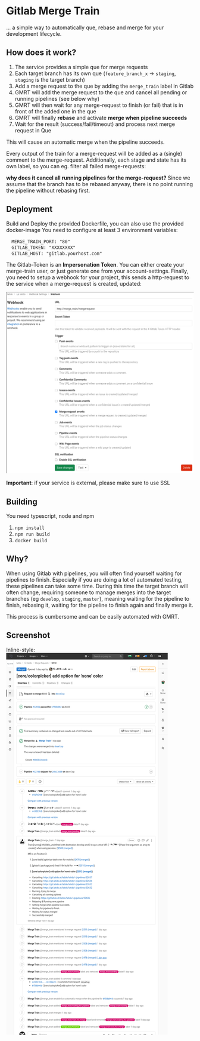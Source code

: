 # Gitlab Merge Train

... a simple way to automatically que, rebase and merge for your development lifecycle.

## How does it work?

1. The service provides a simple que for merge requests
2. Each target branch has its own que (`feature_branch_x` -> `staging`, `staging` is the target branch)
3. Add a merge request to the que by adding the `merge_train` label in Gitlab
4. GMRT will add the merge request to the que and cancel all pending or running pipelines (see below why)
5. GMRT will then wait for any merge-request to finish (or fail) that is in front of the added one in the que
6. GMRT will finally **rebase** and activate **merge when pipeline succeeds**
7. Wait for the result (success/fail/timeout) and process next merge request in Que 

This will cause an automatic merge when the pipeline succeeds.

Every output of the train for a merge-request will be added as a (single) comment to the merge-request.
Additionally, each stage and state has its own label, so you can eg. filter all failed merge-requests:

**why does it cancel all running pipelines for the merge-request?**
Since we assume that the branch has to be rebased anyway, there is no point running the pipeline without rebasing first.


## Deployment
Build and Deploy the provided Dockerfile, you can also use the provided docker-image You need to configure at least 3 environment variables:
```
  MERGE_TRAIN_PORT: "80"
  GITLAB_TOKEN: "XXXXXXXX"
  GITLAB_HOST: "gitlab.yourhost.com"
```

The Gitlab-Token is an **Impersonation Token**. You can either create your merge-train user, or just generate one from your account-settings.
Finally, you need to setup a webhook for your project, this sends a http-request to the service when a merge-request is created, updated:

![Gitlab Merge Train Webhook](img/scr1.jpg)

**Important**: if your service is external, please make sure to use SSL

## Building
You need typescript, node and npm

1. `npm install`
2. `npm run build`
3. `docker build`

## Why?
When using Gitlab with pipelines, you will often find yourself waiting for pipelines to finish. Especially if you are doing a lot of automated testing, these pipelines can take some time.
During this time the target branch will often change, requiring someone to manage merges into the target branches (eg `develop`, `staging`, `master`), meaning waiting for the pipeline to finish, rebasing it, waiting for the pipeline to finish again and finally merge it.

This process is cumbersome and can be easily automated with GMRT.

## Screenshot
Inline-style: 
![Gitlab Merge Train Example](img/scr2.jpg)
